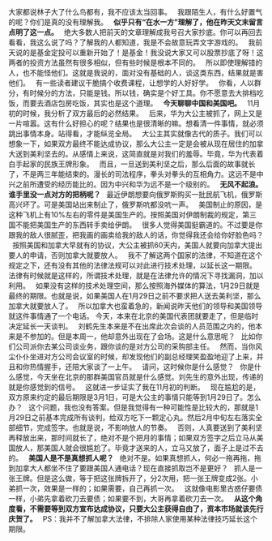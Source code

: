 大家都说林子大了什么鸟都有，我不应该太当回事。
 
我跟陌生人，有什么好置气的呢？你们是真的没有理解我。
 
**似乎只有“在水一方”理解了，他在昨天文末留言点明了这一点。**
 
绝大多数人把前天的文章理解成我号召大家抄底。你可以再回去看看，我这么说了吗？了解我的人都知道，我是不会故意玩弄文字游戏的。
 
我前天说的是基金定投可以重新开始了！是基金！我没说大家又可以股票抄底了呀！这两者的投资方法虽然有很多相似，但有些时候是根本不同的。
 
所以即使理解错的人，也不能怪他们。这就是我说的，面对没有基础的人，谈这类东西，结果就是害他们。
 
有一些读者建议干脆搞个收费课程，让想学的人好好学。
 
你看，人以群分，有时候分的方法，只能是钱。所以钱，确实是个好工具。你不愿意去大排档吃饭，而要去酒店包房吃饭，其实也是这个道理。
 
**今天聊聊中国和美国吧。**
 
11月初的时候，我分析了双方最后的必然结果。
 
后来，华为大公主被抓了，网上又是一片喧嚣。这有什么好担心的呢？结果也是很清晰的嘛。想看清一件事情，就必须跳出事情本身。站得看，才能纵览全局。
 
大公主其实就像古代的质子。我们可以想象一下，如果双方最终不能达成协议，那么大公主一定是会被从现在居住的加拿大送到美利坚去的。从感情上来说，这简直就是对我们的羞辱。毕竟，华为代表着白手起家的民族王牌形象。
 
而且，一旦送到美利坚之后，那么后面的故事就长了，不是两三年能结束的。漫长的司法程序，拳头对拳头的互相角力。这远不是中兴之前所遭受的经历能比的。因为中兴和华为远不是一个级别的。
 
**无风不起浪。谁手里没一点对方的把柄呢？**
 
最近伊朗想要向俄罗斯购买一批民航飞机，俄罗斯高兴坏了。可是美国站出来制止了，俄罗斯吭都没吭一声。
 
美国制止的原因，是这种飞机上有10%左右的零件是美国生产的。按照美国对伊朗制裁的规定，第三国不能把美国生产的东西转手卖给伊朗。
 
很多人觉得美国挺霸道的。不过要是你跟我的敌人很腻歪，把我画的画卖给我的敌人的话，你觉得我还会给你好脸色吗？
 
按照美国和加拿大早就有的协议，大公主被抓60天内，美国人就要向加拿大提出要人的申请，否则加拿大就要放人。
 
我不了解这两个国家的法律，不知道在这个规定之下，还有没有其他的法律法规可以对此进行技术处理，以延长这一期限。
 
法律有时候就是这样的，所谓技术处理，就是在法律允许的情况下寻找漏洞，加以利用。
 
如果没有这样的技术处理空间，那么按照海外媒体的算法，1月29日就是最终的期限。也就是说，如果美国人在1月29日之前不要求把人送去美利坚，那么加拿大就要放人了。
 
所以加拿大也蛮着急的，新闻说昨天他们的领导和美国领导就这件事情通了一个电话。
今天，本来在北京的美国代表团就要走了，但是临时决定延长一天谈判。
 
刘鹤先生本来是不在出席此次会谈的人员范围之内的，他本来是不参加的。但是本周一，他却意外出现在了会场。这是什么意思呢？
 
比如你们公司派你去某公司谈业务，跟你谈的是对方公司的采购部主任。
 
然而，当你风尘仆仆坐进对方公司会议室的时候，却发现他们的副总经理笑盈盈地迎了上来，并且和你热情握手，还陪大家谈了一上午。
 
请问，这时候你是什么感觉？
 
你是什么感觉，今天坐在北京的那群美国官员就是什么感觉。刘先生的意外出现，传递的就是你感觉到的信号。
 
这就进一步证实了我在11月初的判断。
 
现在尴尬的是，双方原来约定的最后期限是3月1日，可是大公主的事情只能等到1月29日了。怎么办？
 
这个问题，我也没有答案。但是我觉得有一种可能性是比较大的，那就是1月29日之前基本完成所有谈判，给双方吃下一颗定心丸。然后2月中旬左右落实全部细节，完成签字。也就是说，不影响放人的节奏。
 
否则，人真要送到了美利坚再释放出来，那时间就长了，绝对不是个把月的事情；如果双方签字之后立马从美国放人，那美国人就会很尴尬了。毕竟才送来的人，立马又放了，面子上是过不去的。
 
**美国人是不是真想抓人呢？**
 
绝对不是。如果真想抓人，何必一拖再拖，拖到加拿大人都坐不住了要跟美国人通电话？现在直接抓取岂不是更好？
 
抓人是一张王牌。但是这么做，等于把这张牌拆开了，分2次用，把一张王牌变成2张。小弟抓一次，效果是一样的；如果需要，自己再抓一次。
 
这就像电影里古惑仔要债一样，小弟先拿着砍刀去要债；如果要不到，大哥再拿着砍刀去一次。
 
**从这个角度看，不需要等到双方宣布达成协议，只要大公主获得自由了，资本市场就该先行庆贺了。**
 
PS：我并不了解加拿大法律，不排除人家使用某种法律技巧延长这个期限。